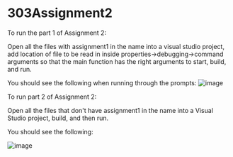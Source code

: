 # 303Assignment2

To run the part 1 of Assignment 2:

Open all the files with assignment1 in the name into a visual studio project, add location of file to be read in inside properties->debugging->command arguments so that the main function has the right arguments to start, build, and run. 

You should see the following when running through the prompts:
![image](https://user-images.githubusercontent.com/113869280/196073345-3c5a9c7a-6405-4489-904f-a555074dc218.png)


 
To run part 2 of Assignment 2:

Open all the files that don't have assignment1 in the name into a Visual Studio project, build, and then run. 

You should see the following:

![image](https://user-images.githubusercontent.com/113869280/196073168-e5a889f8-9a38-402c-b574-8d8e1b0d048c.png)

